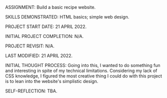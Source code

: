 ASSIGNMENT:                  Build a basic recipe website.

SKILLS DEMONSTRATED:         HTML basics; simple web design.


PROJECT START DATE:          21 APRIL 2022.

INITIAL PROJECT COMPLETION:  N/A.

PROJECT REVISIT:             N/A.

LAST MODIFIED:               21 APRIL 2022.


INITIAL THOUGHT PROCESS:
Going into this, I wanted to do something fun and interesting in spite of my technical limitations. Considering my lack of CSS knowledge, I figured the most creative thing I could do with this project is to lean into the website's simplistic design.

SELF-REFLECTION:
TBA.